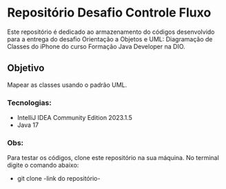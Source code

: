 # Repositório Desafio Controle Fluxo
Este repositório é dedicado ao armazenamento do códigos desenvolvido 
para a entrega do desafio Orientação a Objetos e UML: Diagramação de Classes do iPhone
do curso Formação Java Developer na DIO.

## Objetivo

Mapear as classes usando o padrão UML.

### Tecnologias:
* IntelliJ IDEA Community Edition 2023.1.5
* Java 17

### Obs:
Para testar os códigos, clone este repositório na sua
máquina. No terminal digite o comando abaixo:
* git clone   -link do repositório-



